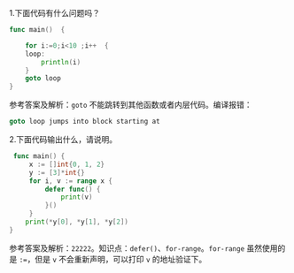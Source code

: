 1.下面代码有什么问题吗？

```go
func main()  {

    for i:=0;i<10 ;i++  {
    loop:
        println(i)
    }
    goto loop
}
```

参考答案及解析：`goto` 不能跳转到其他函数或者内层代码。编译报错：

```go
goto loop jumps into block starting at
```

2.下面代码输出什么，请说明。

```go
 func main() {
     x := []int{0, 1, 2}
     y := [3]*int{}
     for i, v := range x {
         defer func() {
             print(v)
         }()
     }
    print(*y[0], *y[1], *y[2])
}
```

参考答案及解析：`22222`。知识点：`defer()`、`for-range`。`for-range` 虽然使用的是 `:=`，但是 `v` 不会重新声明，可以打印 `v` 的地址验证下。